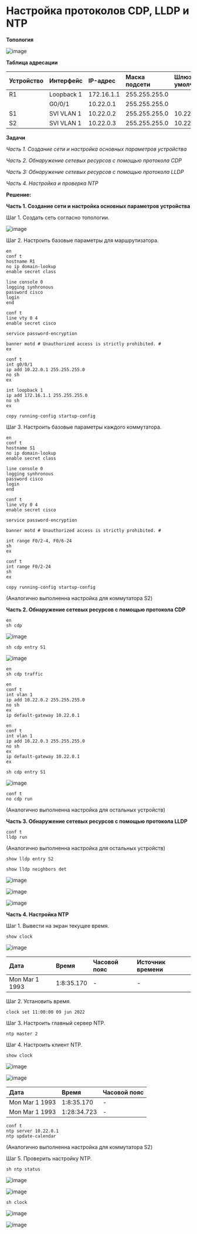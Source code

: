 # Настройка протоколов CDP, LLDP и NTP

**Топология**

![image](https://user-images.githubusercontent.com/84719218/172783685-dc326702-77c1-4a35-8df7-8b977210318b.png)

**Таблица адресации**

| Устройство    | Интерфейс          | IP-адрес                 |Маска подсети    |Шлюз по умолчанию  |
| :-------------|:------------------ | :----------------------- |:--------------- |:----------------- |
| R1            | Loopback 1         | 172.16.1.1               | 255.255.255.0   |                   |
|               | G0/0/1             | 10.22.0.1                | 255.255.255.0   |                   |
| S1            | SVI VLAN 1         | 10.22.0.2                | 255.255.255.0   | 10.22.0.1         |
| S2            | SVI VLAN 1         | 10.22.0.3                | 255.255.255.0   | 10.22.0.1         |

**Задачи**

*Часть 1. Создание сети и настройка основных параметров устройства*

*Часть 2. Обнаружение сетевых ресурсов с помощью протокола CDP*

*Часть 3: Обнаружение сетевых ресурсов с помощью протокола LLDP*

*Часть 4. Настройка и проверка NTP*

**Решение:**

**Часть 1. Создание сети и настройка основных параметров устройства**

Шаг 1. Создать сеть согласно топологии.

![image](https://user-images.githubusercontent.com/84719218/172785159-d154b114-a223-4c24-a799-5e0f1235f446.png)

Шаг 2. Настроить базовые параметры для маршрутизатора.

```
en
conf t
hostname R1
no ip domain-lookup
enable secret class
```

```
line console 0
logging synhronous
password cisco
login
end
```

```
conf t
line vty 0 4
enable secret cisco
```

```
service password-encryption
```

```
banner motd # Unauthorized access is strictly prohibited. #
ex
```

```
conf t
int g0/0/1
ip add 10.22.0.1 255.255.255.0
no sh
ex
```

```
int loopback 1
ip add 172.16.1.1 255.255.255.0
no sh
ex
```

```
copy running-config startup-config
```

Шаг 3. Настроить базовые параметры каждого коммутатора.

```
en
conf t
hostname S1
no ip domain-lookup
enable secret class
```

```
line console 0
logging synhronous
password cisco
login
end
```

```
conf t
line vty 0 4
enable secret cisco
```

```
service password-encryption
```

```
banner motd # Unauthorized access is strictly prohibited. #
```

```
int range F0/2-4, F0/6-24
sh
ex
```

```
conf t
int range F0/2-24
sh
ex
```

```
copy running-config startup-config
```

(Аналогично выполненна настройка для коммутатора S2)

**Часть 2. Обнаружение сетевых ресурсов с помощью протокола CDP**

```
en
sh cdp
```

![image](https://user-images.githubusercontent.com/84719218/172790847-e9a467a8-7c05-4750-afa7-52fea69acd01.png)

```
sh cdp entry S1
```

![image](https://user-images.githubusercontent.com/84719218/172791060-bc4bf78b-0ed7-4c85-88ac-aae9670f4b8e.png)

```
en
sh cdp traffic
```

```
en
conf t
int vlan 1
ip add 10.22.0.2 255.255.255.0
no sh
ex
ip default-gateway 10.22.0.1
```

```
en
conf t
int vlan 1
ip add 10.22.0.3 255.255.255.0
no sh
ex
ip default-gateway 10.22.0.1
ex
```

```
sh cdp entry S1
```

![image](https://user-images.githubusercontent.com/84719218/172792623-a2ef4060-5102-49f2-bc15-022a20d9f581.png)

```
conf t
no cdp run
```
(Аналогично выполненна настройка для остальных устройств)

**Часть 3. Обнаружение сетевых ресурсов с помощью протокола LLDP**

```
conf t
lldp run
```
(Аналогично выполненна настройка для остальных устройств)

```
show lldp entry S2
```

```
show lldp neighbors det
```

![image](https://user-images.githubusercontent.com/84719218/172794760-6ed4b0e0-2315-46cd-96d9-7af9933e4884.png)

![image](https://user-images.githubusercontent.com/84719218/172794943-cf7b605b-9339-4789-b5d4-fbee39684cc7.png)

![image](https://user-images.githubusercontent.com/84719218/172795037-54657020-5349-43ae-9845-e395b2c31367.png)

**Часть 4. Настройка NTP**

Шаг 1. Вывести на экран текущее время.

```
show clock
```

![image](https://user-images.githubusercontent.com/84719218/172795958-d137fcd0-79d6-46fa-8181-2cfadf657ba1.png)

| Дата          | Время              | Часовой пояс    |Источник времени |
| :-------------|:------------------ | :---------------|:--------------- |
| Mon Mar 1 1993| 1:8:35.170         | -               | -               |

Шаг 2. Установить время.

```
clock set 11:00:00 09 jun 2022
```

Шаг 3. Настроить главный сервер NTP.

```
ntp master 2
```

Шаг 4. Настроить клиент NTP.

```
show clock
```

![image](https://user-images.githubusercontent.com/84719218/172799296-0104a346-6659-4876-b460-4984bb926456.png)

![image](https://user-images.githubusercontent.com/84719218/172799380-fd20c80d-3222-46ca-a4bf-932e86f6fab7.png)

| Дата          | Время              | Часовой пояс    |
| :-------------|:------------------ | :---------------|
| Mon Mar 1 1993| 1:8:35.170         | -               |
| Mon Mar 1 1993| 1:28:34.723        | -               |

```
conf t
ntp server 10.22.0.1
ntp update-calendar
```
(Аналогично выполненна настройка для коммутатора S2)

Шаг 5. Проверить настройку NTP.

```
sh ntp status
```

![image](https://user-images.githubusercontent.com/84719218/172801259-4caed140-ae3e-4402-b0c7-abd71b2c2b96.png)

![image](https://user-images.githubusercontent.com/84719218/172801353-c0de7a23-0d02-451d-865a-fe3a3fd4c4a0.png)

```
sh clock
```

![image](https://user-images.githubusercontent.com/84719218/172802425-1f9bb633-ffa3-47d2-84c9-5f078ad1de91.png)

![image](https://user-images.githubusercontent.com/84719218/172802490-f201e160-3925-4e95-be86-6840a5e7fb80.png)

